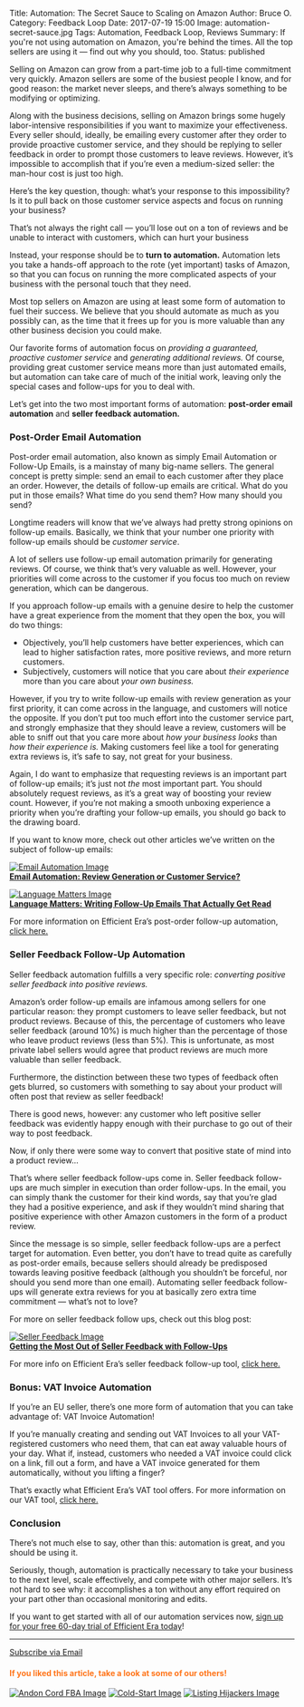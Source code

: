 Title: Automation: The Secret Sauce to Scaling on Amazon
Author: Bruce O.
Category: Feedback Loop
Date: 2017-07-19 15:00
Image: automation-secret-sauce.jpg
Tags: Automation, Feedback Loop, Reviews
Summary: If you're not using automation on Amazon, you're behind the times. All the top sellers are using it — find out why you should, too.
Status: published

Selling on Amazon can grow from a part-time job to a full-time commitment very quickly. Amazon sellers are some of the busiest people I know, and for good reason: the market never sleeps, and there’s always something to be modifying or optimizing.

Along with the business decisions, selling on Amazon brings some hugely labor-intensive responsibilities if you want to maximize your effectiveness. Every seller should, ideally, be emailing every customer after they order to provide proactive customer service, and they should be replying to seller feedback in order to prompt those customers to leave reviews. However, it’s impossible to accomplish that if you’re even a medium-sized seller: the man-hour cost is just too high.

Here’s the key question, though: what’s your response to this impossibility? Is it to pull back on those customer service aspects and focus on running your business? 

That’s not always the right call — you’ll lose out on a ton of reviews and be unable to interact with customers, which can hurt your business

Instead, your response should be to **turn to automation.** Automation lets you take a hands-off approach to the rote (yet important) tasks of Amazon, so that you can focus on running the more complicated aspects of your business with the personal touch that they need.

Most top sellers on Amazon are using at least some form of automation to fuel their success. We believe that you should automate as much as you possibly can, as the time that it frees up for you is more valuable than any other business decision you could make.

Our favorite forms of automation focus on *providing a guaranteed, proactive customer service* and *generating additional reviews.*  Of course, providing great customer service means more than just automated emails, but automation can take care of much of the initial work, leaving only the special cases and follow-ups for you to deal with. 

Let’s get into the two most important forms of automation: **post-order email automation** and **seller feedback automation.**

### Post-Order Email Automation

Post-order email automation, also known as simply Email Automation or Follow-Up Emails, is a mainstay of many big-name sellers. The general concept is pretty simple: send an email to each customer after they place an order. However, the details of follow-up emails are critical. What do you put in those emails? What time do you send them? How many should you send? 

Longtime readers will know that we’ve always had pretty strong opinions on follow-up emails. Basically, we think that your number one priority with follow-up emails should be *customer service*. 

A lot of sellers use follow-up email automation primarily for generating reviews. Of course, we think that’s very valuable as well. However, your priorities will come across to the customer if you focus too much on review generation, which can be dangerous. 

If you approach follow-up emails with a genuine desire to help the customer have a great experience from the moment that they open the box, you will do two things:

* Objectively, you’ll help customers have better experiences, which can lead to higher satisfaction rates, more positive reviews, and more return customers.
* Subjectively, customers will notice that you care about *their experience* more than you care about *your own business.*

However, if you try to write follow-up emails with review generation as your first priority, it can come across in the language, and customers will notice the opposite. If you don’t put too much effort into the customer service part, and strongly emphasize that they should leave a review, customers will be able to sniff out that you care more about *how your business looks* than *how their experience is.* Making customers feel like a tool for generating extra reviews is, it’s safe to say, not great for your business. 

Again, I do want to emphasize that requesting reviews is an important part of follow-up emails; it’s just not *the* most important part. You should absolutely request reviews, as it’s a great way of boosting your review count. However, if you’re not making a smooth unboxing experience a priority when you’re drafting your follow-up emails, you should go back to the drawing board.

If you want to know more, check out other articles we’ve written on the subject of follow-up emails:  

<a href="https://efficientera.com/blog/2017/02/email-automation-review-generation-or-customer-service.html">![Email Automation Image](/images/blog/related/email-customer-service_small.jpg)</a>  
[**Email Automation: Review Generation or Customer Service?**](https://efficientera.com/blog/2017/02/email-automation-review-generation-or-customer-service.html)

<a href="https://efficientera.com/blog/2017/03/language-matters-writing-follow-up-emails-that-actually-get-read.html">![Language Matters Image](/images/blog/related/language-matters_small.jpg)</a>  
[**Language Matters: Writing Follow-Up Emails That Actually Get Read**](https://efficientera.com/blog/2017/03/language-matters-writing-follow-up-emails-that-actually-get-read.html)

For more information on Efficient Era’s post-order follow-up automation, [click here.](https://efficientera.com/pages/postorder/)

### Seller Feedback Follow-Up Automation

Seller feedback automation fulfills a very specific role: *converting positive seller feedback into positive reviews.*

Amazon’s order follow-up emails are infamous among sellers for one particular reason: they prompt customers to leave seller feedback, but not product reviews. Because of this, the percentage of customers who leave seller feedback (around 10%) is much higher than the percentage of those who leave product reviews (less than 5%). This is unfortunate, as most private label sellers would agree that product reviews are much more valuable than seller feedback. 

Furthermore, the distinction between these two types of feedback often gets blurred, so customers with something to say about your product will often post that review as seller feedback!

There is good news, however: any customer who left positive seller feedback was evidently happy enough with their purchase to go out of their way to post feedback.

Now, if only there were some way to convert that positive state of mind into a product review…

That’s where seller feedback follow-ups come in. Seller feedback follow-ups are much simpler in execution than order follow-ups. In the email, you can simply thank the customer for their kind words, say that you’re glad they had a positive experience, and ask if they wouldn’t mind sharing that positive experience with other Amazon customers in the form of a product review. 

Since the message is so simple, seller feedback follow-ups are a perfect target for automation. Even better, you don’t have to tread quite as carefully as post-order emails, because sellers should already be predisposed towards leaving positive feedback (although you shouldn’t be forceful, nor should you send more than one email). Automating seller feedback follow-ups will generate extra reviews for you at basically zero extra time commitment — what’s not to love?

For more on seller feedback follow ups, check out this blog post:  

<a href="https://efficientera.com/blog/2016/10/seller-feedback-follow-ups.html" target="_blank">![Seller Feedback Image](/images/blog/related/seller-feedback-follow-ups_small.jpg)</a>  
[**Getting the Most Out of Seller Feedback with Follow-Ups**](https://efficientera.com/blog/2016/10/seller-feedback-follow-ups.html)

For more info on Efficient Era’s seller feedback follow-up tool, [click here.](https://efficientera.com/pages/seller-feedback/)

### Bonus: VAT Invoice Automation

If you’re an EU seller, there’s one more form of automation that you can take advantage of: VAT Invoice Automation!

If you’re manually creating and sending out VAT Invoices to all your VAT-registered customers who need them, that can eat away valuable hours of your day. What if, instead, customers who needed a VAT invoice could click on a link, fill out a form, and have a VAT invoice generated for them automatically, without you lifting a finger?

That’s exactly what Efficient Era’s VAT tool offers. For more information on our VAT tool, [click here.](https://efficientera.com/pages/accounting/)

### Conclusion

There’s not much else to say, other than this: automation is great, and you should be using it.

Seriously, though, automation is practically necessary to take your business to the next level, scale effectively, and compete with other major sellers. It’s not hard to see why: it accomplishes a ton without any effort required on your part other than occasional monitoring and edits. 

If you want to get started with all of our automation services now, [sign up for your free 60-day trial of Efficient Era today](https://app.efficientera.com/signup/?)!

---

<!--Added this section from Leadboxes-->
<a class="btn btn-primary" href="https://efficientera.leadpages.co/leadbox/121f91a73f72a2%3A12c54680e746dc/5687539843203072/" target="_blank">Subscribe via Email</a><script data-leadbox="121f91a73f72a2:12c54680e746dc" data-url="https://efficientera.leadpages.co/leadbox/121f91a73f72a2%3A12c54680e746dc/5687539843203072/" data-config="%7B%7D" type="text/javascript" src="https://efficientera.leadpages.co/leadbox-1468522675.js"></script>

#### <font color="FF751A">If you liked this article, take a look at some of our others!</font>

<a href="https://efficientera.com/blog/2017/07/andon-cord-fba-suspensions-a-worrying-trend.html">![Andon Cord FBA Image](/images/blog/related/andon-cord-fba_small.jpg)</a>
<a href="https://efficientera.com/blog/2016/12/4-strategies-to-address-the-cold-start-problem.html">![Cold-Start Image](/images/blog/related/address-cold-start_small.jpg)</a>
<a href="https://efficientera.com/blog/2016/09/listing-hijackers.html">![Listing Hijackers Image](/images/blog/related/listing-hijackers_small.jpg)</a>